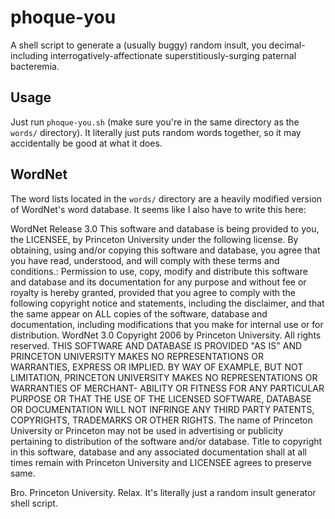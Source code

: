 # phoque-you

A shell script to generate a (usually buggy) random insult, you decimal-including interrogatively-affectionate superstitiously-surging paternal bacteremia.

## Usage

Just run `phoque-you.sh` (make sure you're in the same directory as the `words/` directory). It literally just puts random words together, so it may accidentally be good at what it does.

## WordNet

The word lists located in the `words/` directory are a heavily modified version of WordNet's word database. It seems like I also have to write this here:

WordNet Release 3.0 This software and database is being provided to you, the LICENSEE, by Princeton University under the following license. By obtaining, using and/or copying this software and database, you agree that you have read, understood, and will comply with these terms and conditions.: Permission to use, copy, modify and distribute this software and database and its documentation for any purpose and without fee or royalty is hereby granted, provided that you agree to comply with the following copyright notice and statements, including the disclaimer, and that the same appear on ALL copies of the software, database and documentation, including modifications that you make for internal use or for distribution. WordNet 3.0 Copyright 2006 by Princeton University. All rights reserved. THIS SOFTWARE AND DATABASE IS PROVIDED "AS IS" AND PRINCETON UNIVERSITY MAKES NO REPRESENTATIONS OR WARRANTIES, EXPRESS OR IMPLIED. BY WAY OF EXAMPLE, BUT NOT LIMITATION, PRINCETON UNIVERSITY MAKES NO REPRESENTATIONS OR WARRANTIES OF MERCHANT- ABILITY OR FITNESS FOR ANY PARTICULAR PURPOSE OR THAT THE USE OF THE LICENSED SOFTWARE, DATABASE OR DOCUMENTATION WILL NOT INFRINGE ANY THIRD PARTY PATENTS, COPYRIGHTS, TRADEMARKS OR OTHER RIGHTS. The name of Princeton University or Princeton may not be used in advertising or publicity pertaining to distribution of the software and/or database. Title to copyright in this software, database and any associated documentation shall at all times remain with Princeton University and LICENSEE agrees to preserve same.

Bro. Princeton University. Relax. It's literally just a random insult generator shell script.
